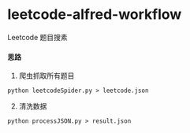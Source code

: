 # leetcode-alfred-workflow
Leetcode 题目搜素

#### 思路
1. 爬虫抓取所有题目
```shell
python leetcodeSpider.py > leetcode.json
```
2. 清洗数据
```shell
python processJSON.py > result.json
```